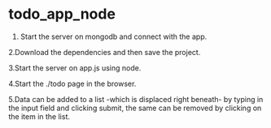 # todo_app_node
1. Start the server on mongodb and connect with the app.

2.Download the dependencies and then save the project.

3.Start the server on app.js using node.

4.Start the ./todo page in the browser.

5.Data can be added to a list -which is displaced right beneath- by typing in the input field and clicking submit, the same can be removed by clicking on the item in the list.
